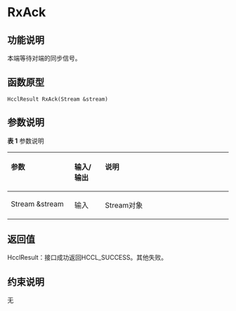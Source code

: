 # RxAck<a name="ZH-CN_TOPIC_0000001994627248"></a>

## 功能说明<a name="zh-cn_topic_0000001956618581_section7411mcpsimp"></a>

本端等待对端的同步信号。

## 函数原型<a name="zh-cn_topic_0000001956618581_section7408mcpsimp"></a>

```
HcclResult RxAck(Stream &stream)
```

## 参数说明<a name="zh-cn_topic_0000001956618581_section7414mcpsimp"></a>

**表 1**  参数说明

<a name="zh-cn_topic_0000001956618581_table7416mcpsimp"></a>
<table><thead align="left"><tr id="zh-cn_topic_0000001956618581_row7423mcpsimp"><th class="cellrowborder" valign="top" width="28.71%" id="mcps1.2.4.1.1"><p id="zh-cn_topic_0000001956618581_p7425mcpsimp"><a name="zh-cn_topic_0000001956618581_p7425mcpsimp"></a><a name="zh-cn_topic_0000001956618581_p7425mcpsimp"></a>参数</p>
</th>
<th class="cellrowborder" valign="top" width="13.86%" id="mcps1.2.4.1.2"><p id="zh-cn_topic_0000001956618581_p7427mcpsimp"><a name="zh-cn_topic_0000001956618581_p7427mcpsimp"></a><a name="zh-cn_topic_0000001956618581_p7427mcpsimp"></a>输入/输出</p>
</th>
<th class="cellrowborder" valign="top" width="57.43000000000001%" id="mcps1.2.4.1.3"><p id="zh-cn_topic_0000001956618581_p7429mcpsimp"><a name="zh-cn_topic_0000001956618581_p7429mcpsimp"></a><a name="zh-cn_topic_0000001956618581_p7429mcpsimp"></a>说明</p>
</th>
</tr>
</thead>
<tbody><tr id="zh-cn_topic_0000001956618581_row7431mcpsimp"><td class="cellrowborder" valign="top" width="28.71%" headers="mcps1.2.4.1.1 "><p id="zh-cn_topic_0000001956618581_p7433mcpsimp"><a name="zh-cn_topic_0000001956618581_p7433mcpsimp"></a><a name="zh-cn_topic_0000001956618581_p7433mcpsimp"></a>Stream &amp;stream</p>
</td>
<td class="cellrowborder" valign="top" width="13.86%" headers="mcps1.2.4.1.2 "><p id="zh-cn_topic_0000001956618581_p7435mcpsimp"><a name="zh-cn_topic_0000001956618581_p7435mcpsimp"></a><a name="zh-cn_topic_0000001956618581_p7435mcpsimp"></a>输入</p>
</td>
<td class="cellrowborder" valign="top" width="57.43000000000001%" headers="mcps1.2.4.1.3 "><p id="zh-cn_topic_0000001956618581_p7437mcpsimp"><a name="zh-cn_topic_0000001956618581_p7437mcpsimp"></a><a name="zh-cn_topic_0000001956618581_p7437mcpsimp"></a>Stream对象</p>
</td>
</tr>
</tbody>
</table>

## 返回值<a name="zh-cn_topic_0000001956618581_section7438mcpsimp"></a>

HcclResult：接口成功返回HCCL\_SUCCESS。其他失败。

## 约束说明<a name="zh-cn_topic_0000001956618581_section7441mcpsimp"></a>

无

